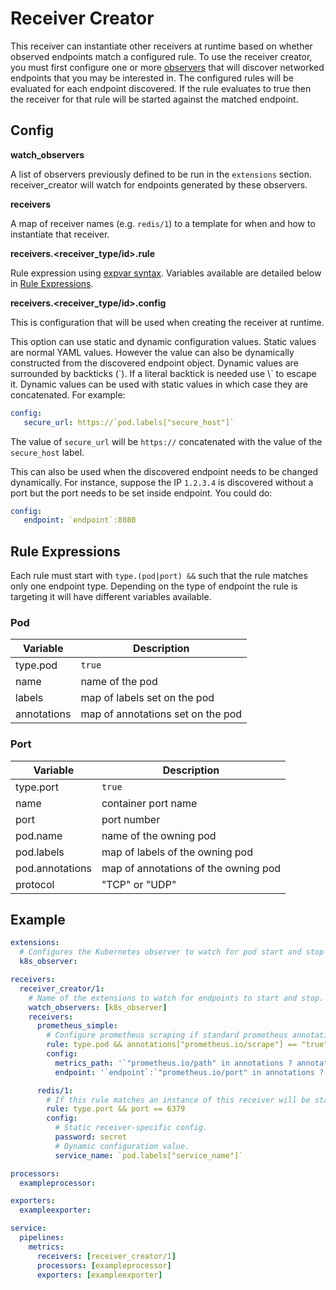 # Receiver Creator

This receiver can instantiate other receivers at runtime based on whether observed endpoints match a configured rule. To use the receiver creator, you must first configure one or more [observers](../../extension/observer/README.md) that will discover networked endpoints that you may be interested in. The configured rules will be evaluated for each endpoint discovered. If the rule evaluates to true then the receiver for that rule will be started against the matched endpoint.

## Config

**watch_observers**

A list of observers previously defined to be run in the `extensions` section. receiver_creator will watch for endpoints generated by these observers.

**receivers**

A map of receiver names (e.g. `redis/1`) to a template for when and how to instantiate that receiver.

**receivers.&lt;receiver_type/id&gt;.rule**

Rule expression using [expvar syntax](https://github.com/antonmedv/expr/blob/master/docs/Language-Definition.md). Variables available are detailed below in [Rule Expressions](#rule-expressions).

**receivers.&lt;receiver_type/id&gt;.config**

This is configuration that will be used when creating the receiver at runtime.

This option can use static and dynamic configuration values. Static values are normal YAML values. However the value can also be dynamically constructed from the discovered endpoint object. Dynamic values are surrounded by backticks (\`). If a literal backtick is needed use \\` to escape it. Dynamic values can be used with static values in which case they are concatenated. For example:

```yaml
config:
   secure_url: https://`pod.labels["secure_host"]`
```

The value of `secure_url` will be `https://` concatenated with the value of the `secure_host` label.

This can also be used when the discovered endpoint needs to be changed dynamically. For instance, suppose the IP `1.2.3.4` is discovered without a port but the port needs to be set inside endpoint. You could do:

```yaml
config:
   endpoint: `endpoint`:8080
```

## Rule Expressions

Each rule must start with `type.(pod|port) &&` such that the rule matches only one endpoint type. Depending on the type of endpoint the rule is targeting it will have different variables available.

### Pod

| Variable    | Description                       |
|-------------|-----------------------------------|
| type.pod    | `true`                            |
| name        | name of the pod                   |
| labels      | map of labels set on the pod      |
| annotations | map of annotations set on the pod |

### Port

| Variable        | Description                          |
|-----------------|--------------------------------------|
| type.port       | `true`                               |
| name            | container port name                  |
| port            | port number                          |
| pod.name        | name of the owning pod               |
| pod.labels      | map of labels of the owning pod      |
| pod.annotations | map of annotations of the owning pod |
| protocol        | "TCP" or "UDP"                       |

## Example

```yaml
extensions:
  # Configures the Kubernetes observer to watch for pod start and stop events.
  k8s_observer:

receivers:
  receiver_creator/1:
    # Name of the extensions to watch for endpoints to start and stop.
    watch_observers: [k8s_observer]
    receivers:
      prometheus_simple:
        # Configure prometheus scraping if standard prometheus annotations are set on the pod.
        rule: type.pod && annotations["prometheus.io/scrape"] == "true"
        config:
          metrics_path: '`"prometheus.io/path" in annotations ? annotations["prometheus.io/path"] : "/metrics"`'
          endpoint: '`endpoint`:`"prometheus.io/port" in annotations ? annotations["prometheus.io/port"] : 9090`'

      redis/1:
        # If this rule matches an instance of this receiver will be started.
        rule: type.port && port == 6379
        config:
          # Static receiver-specific config.
          password: secret
          # Dynamic configuration value.
          service_name: `pod.labels["service_name"]`

processors:
  exampleprocessor:

exporters:
  exampleexporter:

service:
  pipelines:
    metrics:
      receivers: [receiver_creator/1]
      processors: [exampleprocessor]
      exporters: [exampleexporter]
```
